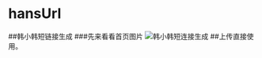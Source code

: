 # hansUrl
##韩小韩短链接生成
###先来看看首页图片
![韩小韩短连接生成](https://cdn.jsdelivr.net/gh/githubimg/www.vvhan.com/usr/uploads/2020/04/1849495393.png)
##上传直接使用。

